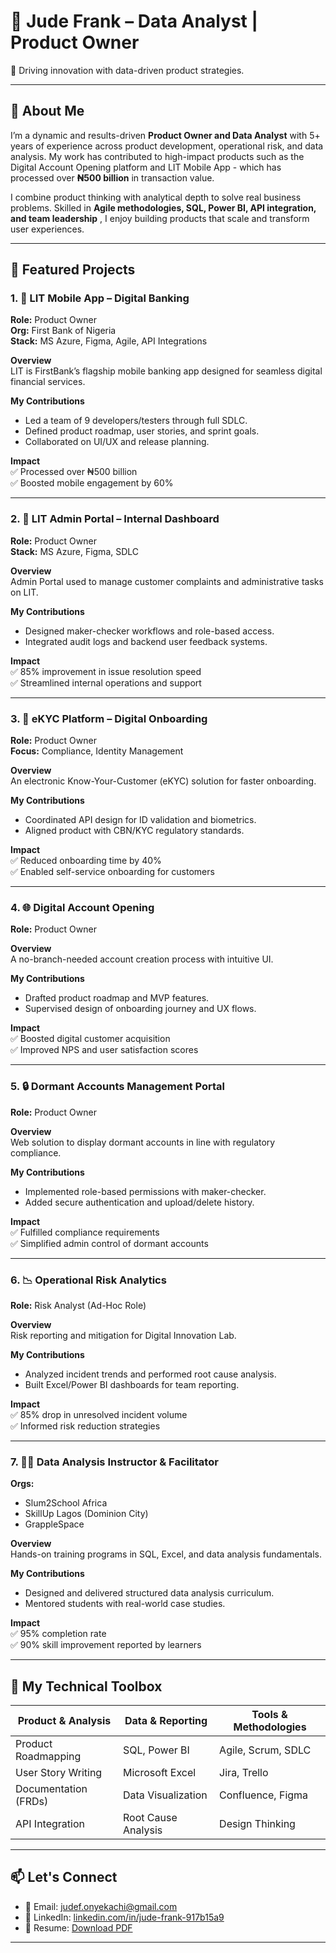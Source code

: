 # 👋 Jude Frank – Data Analyst | Product Owner 

🚀 Driving innovation with data-driven product strategies.

---

## 🌟 About Me

I’m a dynamic and results-driven **Product Owner and Data Analyst** with 5+ years of experience across product development, operational risk, and data analysis. My work has contributed to high-impact products such as the Digital Account Opening platform and LIT Mobile App - which has processed over **₦500 billion** in transaction value.

I combine product thinking with analytical depth to solve real business problems. Skilled in **Agile methodologies, SQL, Power BI, API integration, and team leadership** , I enjoy building products that scale and transform user experiences.

---

## 🚀 Featured Projects

### 1. 🏦 LIT Mobile App – Digital Banking  
**Role:** Product Owner  
**Org:** First Bank of Nigeria  
**Stack:** MS Azure, Figma, Agile, API Integrations  

**Overview**  
LIT is FirstBank’s flagship mobile banking app designed for seamless digital financial services.

**My Contributions**  
- Led a team of 9 developers/testers through full SDLC.
- Defined product roadmap, user stories, and sprint goals.
- Collaborated on UI/UX and release planning.

**Impact**  
✅ Processed over ₦500 billion  
✅ Boosted mobile engagement by 60%

---

### 2. 🔧 LIT Admin Portal – Internal Dashboard  
**Role:** Product Owner  
**Stack:** MS Azure, Figma, SDLC  

**Overview**  
Admin Portal used to manage customer complaints and administrative tasks on LIT.

**My Contributions**  
- Designed maker-checker workflows and role-based access.
- Integrated audit logs and backend user feedback systems.

**Impact**  
✅ 85% improvement in issue resolution speed  
✅ Streamlined internal operations and support

---

### 3. 🧾 eKYC Platform – Digital Onboarding  
**Role:** Product Owner  
**Focus:** Compliance, Identity Management  

**Overview**  
An electronic Know-Your-Customer (eKYC) solution for faster onboarding.

**My Contributions**  
- Coordinated API design for ID validation and biometrics.
- Aligned product with CBN/KYC regulatory standards.

**Impact**  
✅ Reduced onboarding time by 40%  
✅ Enabled self-service onboarding for customers

---

### 4. 🌐 Digital Account Opening  
**Role:** Product Owner  

**Overview**  
A no-branch-needed account creation process with intuitive UI.

**My Contributions**  
- Drafted product roadmap and MVP features.
- Supervised design of onboarding journey and UX flows.

**Impact**  
✅ Boosted digital customer acquisition  
✅ Improved NPS and user satisfaction scores

---

### 5. 🔒 Dormant Accounts Management Portal  
**Role:** Product Owner  

**Overview**  
Web solution to display dormant accounts in line with regulatory compliance.

**My Contributions**  
- Implemented role-based permissions with maker-checker.
- Added secure authentication and upload/delete history.

**Impact**  
✅ Fulfilled compliance requirements  
✅ Simplified admin control of dormant accounts

---

### 6. 📉 Operational Risk Analytics  
**Role:** Risk Analyst (Ad-Hoc Role)  

**Overview**  
Risk reporting and mitigation for Digital Innovation Lab.

**My Contributions**  
- Analyzed incident trends and performed root cause analysis.
- Built Excel/Power BI dashboards for team reporting.

**Impact**  
✅ 85% drop in unresolved incident volume  
✅ Informed risk reduction strategies

---

### 7. 👨‍🏫 Data Analysis Instructor & Facilitator  
**Orgs:**  
- Slum2School Africa  
- SkillUp Lagos (Dominion City)  
- GrappleSpace  

**Overview**  
Hands-on training programs in SQL, Excel, and data analysis fundamentals.

**My Contributions**  
- Designed and delivered structured data analysis curriculum.
- Mentored students with real-world case studies.

**Impact**  
✅ 95% completion rate  
✅ 90% skill improvement reported by learners

---

## 🧰 My Technical Toolbox

| Product & Analysis     | Data & Reporting       | Tools & Methodologies      |
|------------------------|------------------------|----------------------------|
| Product Roadmapping    | SQL, Power BI          | Agile, Scrum, SDLC         |
| User Story Writing     | Microsoft Excel        | Jira, Trello               |
| Documentation (FRDs)   | Data Visualization     | Confluence, Figma          |
| API Integration        | Root Cause Analysis    | Design Thinking            |

---

## 📫 Let's Connect

- 📧 Email: [judef.onyekachi@gmail.com](mailto:judef.onyekachi@gmail.com)  
- 💼 LinkedIn: [linkedin.com/in/jude-frank-917b15a9](https://linkedin.com/in/jude-frank-917b15a9)
- 📁 Resume: [Download PDF](https://github.com/judefrank/judefrank/blob/main/Jude%20Onyekachi%20Frank%20CV.pdf)

<!--- 🌐 Portfolio: [judeofrank.vzy.io](https://judeofrank.vzy.io) --> 

---
<!--
## 📌 Notes

> This portfolio was written using real-world impact metrics, business context, and anonymized project info to maintain data confidentiality. Want to collaborate, hire, or chat about data or product strategy? Feel free to reach out!
-->

